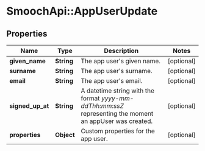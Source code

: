 # SmoochApi::AppUserUpdate

## Properties
Name | Type | Description | Notes
------------ | ------------- | ------------- | -------------
**given_name** | **String** | The app user&#39;s given name. | [optional] 
**surname** | **String** | The app user&#39;s surname. | [optional] 
**email** | **String** | The app user&#39;s email. | [optional] 
**signed_up_at** | **String** | A datetime string with the format *yyyy-mm-ddThh:mm:ssZ* representing the moment an appUser was created. | [optional] 
**properties** | **Object** | Custom properties for the app user. | [optional] 


